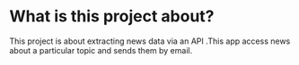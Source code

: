 # What is this project about?

This project is about extracting news data via an API .This app 
access news about a particular topic and sends them by email.